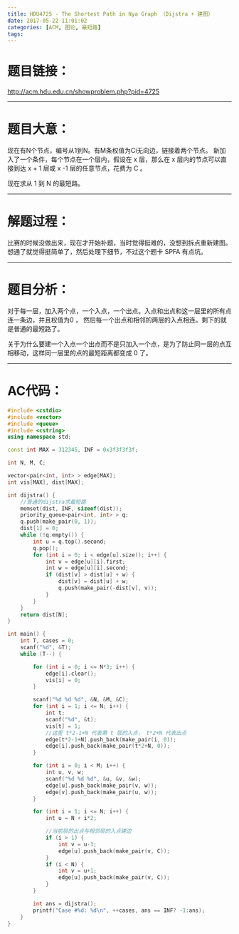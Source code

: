 ```yaml
---
title: HDU4725 - The Shortest Path in Nya Graph （Dijstra + 建图）
date: 2017-05-22 11:01:02
categories: [ACM, 图论, 最短路]
tags:
---
```

# 题目链接：
http://acm.hdu.edu.cn/showproblem.php?pid=4725


--------------------------
# 题目大意：

 现在有N个节点，编号从1到N。有M条权值为Ci无向边，链接着两个节点。
 新加入了一个条件，每个节点在一个层内，假设在 x 层，那么在 x 层内的节点可以直接到达 x + 1 层或 x -1 层的任意节点，花费为 C 。

 现在求从 1 到 N 的最短路。

------------------------------
# 解题过程：
 
 比赛的时候没做出来，现在才开始补题，当时觉得挺难的，没想到拆点重新建图。想通了就觉得挺简单了，然后处理下细节，不过这个题卡 SPFA 有点坑。

-------------------------
# 题目分析：

 对于每一层，加入两个点，一个入点，一个出点。入点和出点和这一层里的所有点连一条边，并且权值为0 ， 然后每一个出点和相邻的两层的入点相连。剩下的就是普通的最短路了。

 关于为什么要建一个入点一个出点而不是只加入一个点，是为了防止同一层的点互相移动，这样同一层里的点的最短距离都变成 0 了。

--------------------------------------
# AC代码：
```cpp
#include <cstdio>
#include <vector>
#include <queue>
#include <cstring>
using namespace std;

const int MAX = 312345, INF = 0x3f3f3f3f;

int N, M, C;

vector<pair<int, int> > edge[MAX];
int vis[MAX], dist[MAX];

int dijstra() {
    //普通的dijstra求最短路
    memset(dist, INF, sizeof(dist));
    priority_queue<pair<int, int> > q;
    q.push(make_pair(0, 1));
    dist[1] = 0;
    while (!q.empty()) {
        int u = q.top().second;
        q.pop();
        for (int i = 0; i < edge[u].size(); i++) {
            int v = edge[u][i].first;
            int w = edge[u][i].second;
            if (dist[v] > dist[u] + w) {
                dist[v] = dist[u] + w;
                q.push(make_pair(-dist[v], v));
            }
        }
    }
    return dist[N];
}

int main() {
    int T, cases = 0;
    scanf("%d", &T);
    while (T--) {

        for (int i = 0; i <= N*3; i++) {
            edge[i].clear();
            vis[i] = 0;
        }

        scanf("%d %d %d", &N, &M, &C);
        for (int i = 1; i <= N; i++) {
            int t;
            scanf("%d", &t);
            vis[t] = 1;
            //这里 t*2-1+N 代表第 t 层的入点， t*2+N 代表出点
            edge[t*2-1+N].push_back(make_pair(i, 0));
            edge[i].push_back(make_pair(t*2+N, 0));
        }

        for (int i = 0; i < M; i++) {
            int u, v, w;
            scanf("%d %d %d", &u, &v, &w);
            edge[u].push_back(make_pair(v, w));
            edge[v].push_back(make_pair(u, w));
        }

        for (int i = 1; i <= N; i++) {
            int u = N + i*2;

            //当前层的出点与相邻层的入点建边
            if (i > 1) {
                int v = u-3;
                edge[u].push_back(make_pair(v, C));
            }
            if (i < N) {
                int v = u+1;
                edge[u].push_back(make_pair(v, C));
            }
        }

        int ans = dijstra();
        printf("Case #%d: %d\n", ++cases, ans == INF? -1:ans);
    }
}
```

